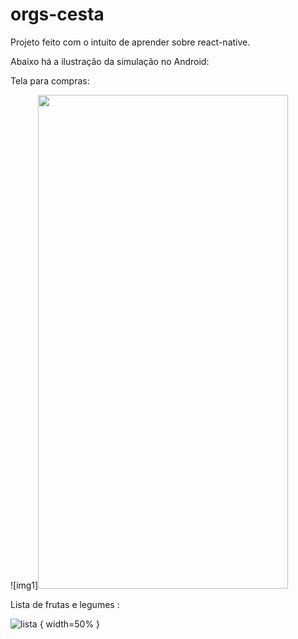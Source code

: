 # orgs-cesta

Projeto feito com o intuito de aprender sobre react-native.

Abaixo há a ilustração da simulação no Android:

Tela para compras:

![img1]<img src="https://user-images.githubusercontent.com/71856252/187304512-56b9a296-0f17-4320-82be-665a7d88b2c3.jpeg"  width="400" height="790">

Lista de frutas e legumes : 

![lista](https://user-images.githubusercontent.com/71856252/187304524-9b35ba01-b5aa-40a7-965f-3209c2b95354.jpeg) { width=50% }
